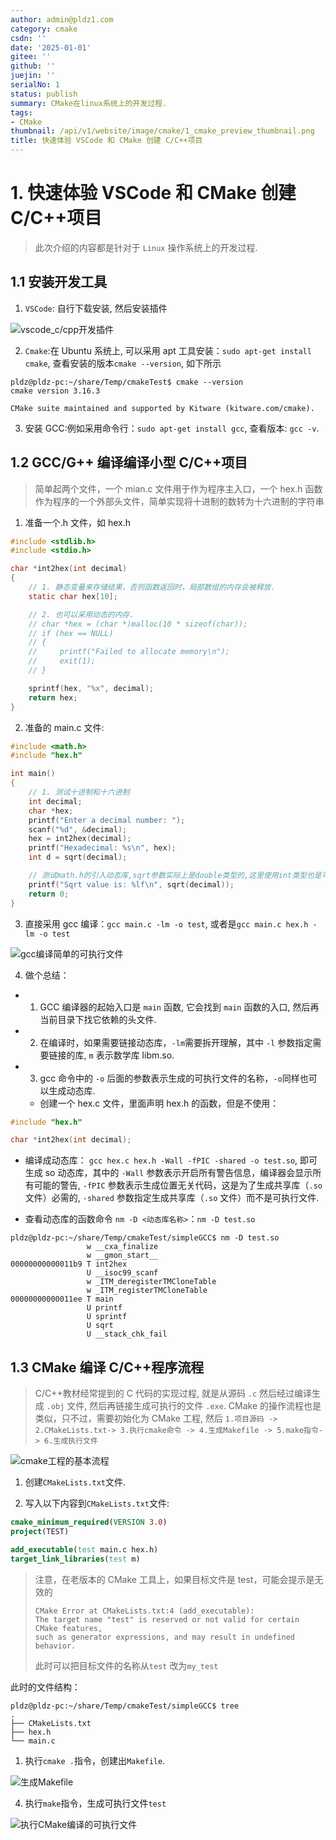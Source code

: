 ```yaml
---
author: admin@pldz1.com
category: cmake
csdn: ''
date: '2025-01-01'
gitee: ''
github: ''
juejin: ''
serialNo: 1
status: publish
summary: CMake在linux系统上的开发过程.
tags:
- CMake
thumbnail: /api/v1/website/image/cmake/1_cmake_preview_thumbnail.png
title: 快速体验 VSCode 和 CMake 创建 C/C++项目
---
```


# 1. 快速体验 VSCode 和 CMake 创建 C/C++项目

> 此次介绍的内容都是针对于 `Linux` 操作系统上的开发过程.

## 1.1 安装开发工具

1. `VSCode`: 自行下载安装, 然后安装插件

![vscode_c/cpp开发插件](/api/v1/website/image/cmake/20230811132535.png)

2. `Cmake`:在 Ubuntu 系统上, 可以采用 apt 工具安装：`sudo apt-get install cmake`, 查看安装的版本`cmake --version`, 如下所示

```shell
pldz@pldz-pc:~/share/Temp/cmakeTest$ cmake --version
cmake version 3.16.3

CMake suite maintained and supported by Kitware (kitware.com/cmake).
```

3. 安装 GCC:例如采用命令行：`sudo apt-get install gcc`, 查看版本: `gcc -v`.

## 1.2 GCC/G++ 编译编译小型 C/C++项目

> 简单起两个文件，一个 mian.c 文件用于作为程序主入口，一个 hex.h 函数作为程序的一个外部头文件，简单实现将十进制的数转为十六进制的字符串

1. 准备一个.h 文件，如 hex.h

```c
#include <stdlib.h>
#include <stdio.h>

char *int2hex(int decimal)
{
    // 1. 静态变量来存储结果，否则函数返回时，局部数组的内存会被释放.
    static char hex[10];

    // 2. 也可以采用动态的内存.
    // char *hex = (char *)malloc(10 * sizeof(char));
    // if (hex == NULL)
    // {
    //     printf("Failed to allocate memory\n");
    //     exit(1);
    // }

    sprintf(hex, "%x", decimal);
    return hex;
}

```

2. 准备的 main.c 文件:

```c
#include <math.h>
#include "hex.h"

int main()
{
    // 1. 测试十进制和十六进制
    int decimal;
    char *hex;
    printf("Enter a decimal number: ");
    scanf("%d", &decimal);
    hex = int2hex(decimal);
    printf("Hexadecimal: %s\n", hex);
    int d = sqrt(decimal);

    // 测试math.h的引入动态库,sqrt参数实际上是double类型的,这里使用int类型也是可以的.
    printf("Sqrt value is: %lf\n", sqrt(decimal));
    return 0;
}

```

3. 直接采用 gcc 编译：`gcc main.c -lm -o test`, 或者是`gcc main.c hex.h -lm -o test`

![gcc编译简单的可执行文件](/api/v1/website/image/cmake/20230811150710.png)

4. 做个总结：

- 1. GCC 编译器的起始入口是 `main` 函数, 它会找到 `main` 函数的入口, 然后再当前目录下找它依赖的头文件.

- 2. 在编译时，如果需要链接动态库，`-lm`需要拆开理解，其中 `-l` 参数指定需要链接的库, `m` 表示数学库 libm.so.

- 3. gcc 命令中的 `-o` 后面的参数表示生成的可执行文件的名称，`-o`同样也可以生成动态库.

  - 创建一个 hex.c 文件，里面声明 hex.h 的函数，但是不使用：

```c
#include "hex.h"

char *int2hex(int decimal);
```

- 编译成动态库： `gcc hex.c hex.h -Wall -fPIC -shared -o test.so`, 即可生成 so 动态库，其中的 `-Wall` 参数表示开启所有警告信息，编译器会显示所有可能的警告, `-fPIC` 参数表示生成位置无关代码，这是为了生成共享库（`.so`文件）必需的, `-shared` 参数指定生成共享库（`.so` 文件）而不是可执行文件.

- 查看动态库的函数命令 `nm -D <动态库名称>`：`nm -D test.so`

```shell
pldz@pldz-pc:~/share/Temp/cmakeTest/simpleGCC$ nm -D test.so
                 w __cxa_finalize
                 w __gmon_start__
00000000000011b9 T int2hex
                 U __isoc99_scanf
                 w _ITM_deregisterTMCloneTable
                 w _ITM_registerTMCloneTable
00000000000011ee T main
                 U printf
                 U sprintf
                 U sqrt
                 U __stack_chk_fail
```

## 1.3 CMake 编译 C/C++程序流程

> C/C++教材经常提到的 C 代码的实现过程, 就是从源码 `.c` 然后经过编译生成 `.obj` 文件, 然后再链接生成可执行的文件 `.exe`.
> CMake 的操作流程也是类似，只不过，需要初始化为 CMake 工程, 然后 `1.项目源码 -> 2.CMakeLists.txt-> 3.执行cmake命令 -> 4.生成Makefile -> 5.make指令-> 6.生成执行文件`

![cmake工程的基本流程](/api/v1/website/image/cmake/20230811175312.png)

1. 创建`CMakeLists.txt`文件.

2. 写入以下内容到`CMakeLists.txt`文件:

```cmake
cmake_minimum_required(VERSION 3.0)
project(TEST)

add_executable(test main.c hex.h)
target_link_libraries(test m)

```

> 注意，在老版本的 CMake 工具上，如果目标文件是 test，可能会提示是无效的
>
> ```shell
> CMake Error at CMakeLists.txt:4 (add_executable):
> The target name "test" is reserved or not valid for certain CMake features,
> such as generator expressions, and may result in undefined behavior.
> ```
>
> 此时可以把目标文件的名称从`test` 改为`my_test`

此时的文件结构：

```shell
pldz@pldz-pc:~/share/Temp/cmakeTest/simpleGCC$ tree
.
├── CMakeLists.txt
├── hex.h
└── main.c
```

1. 执行`cmake .`指令，创建出`Makefile`.

![生成Makefile](/api/v1/website/image/cmake/20230811152959.png)

4. 执行`make`指令，生成可执行文件`test`

![执行CMake编译的可执行文件](/api/v1/website/image/cmake/20230811153834.png)